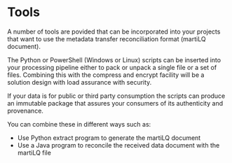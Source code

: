 # Tools

A number of tools are povided that can be incorporated into your
projects that want to use the metadata transfer reconciliation format
(martiLQ document).

The Python or PowerShell (Windows or Linux) scripts can be
inserted into your processing pipeline either to pack or
unpack a single file or a set of files.  Combining this
with the compress and encrypt facility will be a solution
design with load assurance with security. 

If your data is for public or third party consumption
the scripts can produce an immutable package that
assures your consumers of its authenticity and provenance.

You can combine these in different ways such as:

* Use Python extract program to generate the martiLQ document
* Use a Java program to reconcile the received data document with the martiLQ file
